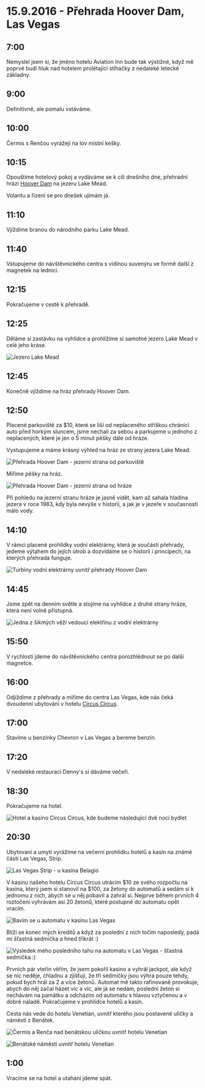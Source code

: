 # 15.9.2016 - Přehrada Hoover Dam, Las Vegas

## 7:00

Nemyslel jsem si, že jméno hotelu Aviation Inn bude tak výstižné, když mě poprvé budí hluk nad hotelem prolétající stíhačky z nedaleké letecké základny.

## 9:00

Definitivně, ale pomalu vstáváme.

## 10:00

Čermis s Renčou vyrážejí na lov místní kešky.

## 10:15

Opouštíme hotelový pokoj a vydáváme se k cíli dnešního dne, přehradní hrázi [Hoover Dam](https://cs.wikipedia.org/wiki/Hooverova_p%C5%99ehrada) na jezeru Lake Mead.

Volantu a řízení se pro dnešek ujímám já.

## 11:10

Vjíždíme branou do národního parku Lake Mead.

## 11:40

Vstupujeme do návštěvnického centra s vidinou suvenýru ve formě další z magnetek na lednici.

## 12:15

Pokračujeme v cestě k přehradě.

## 12:25

Děláme si zastávku na vyhlídce a prohlížíme si samotné jezero Lake Mead v celé jeho kráse.

![Jezero Lake Mead](images/20160915/20160915_123448.jpg)

## 12:45

Konečně vjíždíme na hráz přehrady Hoover Dam.

## 12:50

Placené parkoviště za $10, které se liší od neplaceného stříškou chránící auto před horkým sluncem, jsme nechali za sebou a parkujeme u jednoho z neplacených, které je jen o 5 minut pěšky dále od hráze.

Vystupujeme a máme krásný výhled na hráz ze strany jezera Lake Mead.

![Přehrada Hoover Dam - jezerní strana od parkoviště](images/20160915/20160915_130444.jpg)

Míříme pěšky na hráz.

![Přehrada Hoover Dam - jezerní strana od hráze](images/20160915/20160915_131929.jpg)

Při pohledu na jezerní stranu hráze je jasně vidět, kam až sahala hladina jezera v roce 1983, kdy byla nevýše v historii, a jak je v jezeře v současnosti málo vody.

## 14:10

V rámci placené prohlídky vodní elektrárny, která je součástí přehrady, jedeme výtahem do jejích útrob a dozvídáme se o historii i principech, na kterých přehrada funguje.

![Turbíny vodní elektrárny uvnitř přehrady Hoover Dam](images/20160915/20160915_143638.jpg)

## 14:45

Jsme zpět na denním světle a stojíme na vyhlídce z druhé strany hráze, která není volně přístupná.

![Jedna z šikmých věží vedoucí elektřinu z vodní elektrárny](images/20160915/20160915_150450.jpg)

## 15:50

V rychlosti jdeme do návštěvnického centra porozhlédnout se po další magnetce.

## 16:00

Odjíždíme z přehrady a míříme do centra Las Vegas, kde nás čeká dvoudenní ubytování v hotelu [Circus Circus](https://en.wikipedia.org/wiki/Circus_Circus_Las_Vegas).

## 17:00

Stavíme u benzínky Chevron v Las Vegas a bereme benzín.

## 17:20

V nedaleké restauraci Denny's si dáváme večeři.

## 18:30

Pokračujeme na hotel.

![Hotel a kasíno Circus Circus, kde budeme následující dvě noci bydlet](images/20160915/DSC_2086-DSC_2092_blended_fused.jpg)

## 20:30

Ubytovaní a umytí vyrážíme na večerní prohlídku hotelů a kasín na známé části Las Vegas, Strip.

![Las Vegas Strip - u kasina Belagio](images/20160915/20160915_223708.jpg)

V kasinu našeho hotelu Circus Circus utrácím $10 ze svého rozpočtu na kasina, který jsem si stanovil na $100, za žetony do automatů a sedám si k jednomu z nich, abych se u něj pobavil a zahrál si. Nejprve během prvních 4 roztočení vyhrávám asi 20 žetonů, které postupně do automatu opět vracím.

![Bavím se u automatu v kasinu Las Vegas](images/20160915/20160915_221809.jpg)

Blíží se konec mých kreditů a když za poslední z nich točím naposledy, padá mi šťastná sedmička a hned třikrát :)

![Výsledek mého posledního tahu na automatu v Las Vegas - šťastná sedmička :)](images/20160915/20160915_222003.jpg)

Prvních pár vteřin věřím, že jsem pokořil kasino a vyhrál jackpot, ale když se nic neděje, chladnu a zjišťuji, že tři sedmičky jsou výhra pouze tehdy, pokud bych hrál za 2 a více žetonů. Automat mě takto rafinovaně provokuje, abych do něj začal házet víc a víc, ale já se nedám, poslední žeton si nechávám na památku a odcházím od automatu s hlavou vztyčenou a v dobré náladě. Pokračujeme v prohlídce hotelů a kasín.

Cesta nás vede do hotelu Venetian, uvnitř kterého jsou postavené uličky a náměstí z Benátek.

![Čermis a Renča nad benátskou uličkou uvnitř hotelu Venetian](images/20160915/20160916_002642.jpg)

![Benátské náměstí uvnitř hotelu Venetian](images/20160915/20160916_002749.jpg)

## 1:00

Vracíme se na hotel a utahaní jdeme spát.
